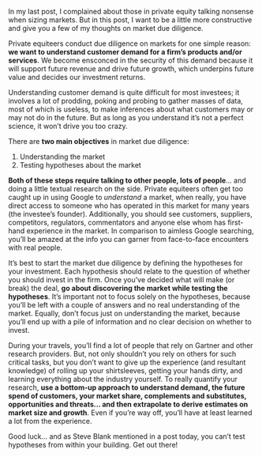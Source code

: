 <p>In my last post, I complained about those in private equity talking nonsense when sizing markets. But in this post, I want to be a little more constructive and give you a few of my thoughts on market due diligence.</p><p>Private equiteers conduct due diligence on markets for one simple reason:<strong> we want to understand customer demand for a firm&#8217;s products and/or services</strong>. We become ensconced in the security of this demand because it will support future revenue and drive future growth, which underpins future value and decides our investment returns.</p><p>Understanding customer demand is quite difficult for most investees; it involves a lot of prodding, poking and probing to gather masses of data, most of which is useless, to make inferences about what customers may or may not do in the future. But as long as you understand it&#8217;s not a perfect science, it won&#8217;t drive you too crazy.</p><p>There are <strong>two main objectives</strong> in market due diligence:</p><ol><li>Understanding the market</li><li>Testing hypotheses about the market</li></ol><p><strong>Both of these steps require talking to other people, lots of people</strong>&#8230; and doing a little textual research on the side. Private equiteers often get too caught up in using Google to <em>understand </em>a market, when really, you have direct access to someone who has operated in this market for many years (the investee&#8217;s founder). Additionally, you should see customers, suppliers, competitors, regulators, commentators and anyone else whom has first-hand experience in the market. In comparison to aimless Google searching, you&#8217;ll be amazed at the info you can garner from face-to-face encounters with real people.</p><p>It&#8217;s best to start the market due diligence by defining the hypotheses for your investment. Each hypothesis should relate to the question of whether you should invest in the firm. Once you&#8217;ve decided what will make (or break) the deal, <strong>go about discovering the market while testing the hypotheses</strong>. It&#8217;s important not to focus solely on the hypotheses, because you&#8217;ll be left with a couple of answers and no real understanding of the market. Equally, don&#8217;t focus just on understanding the market, because you&#8217;ll end up with a pile of information and no clear decision on whether to invest.</p><p>During your travels, you&#8217;ll find a lot of people that rely on Gartner and other research providers. But, not only shouldn&#8217;t you rely on others for such critical tasks, but you don&#8217;t want to give up the experience (and resultant knowledge) of rolling up your shirtsleeves, getting your hands dirty, and learning everything about the industry yourself. To really quantify your research, <strong>use a bottom-up approach to understand demand, the future spend of customers, your market share, complements and substitutes, opportunities and threats&#8230; and then extrapolate to derive estimates on market size and growth</strong>. Even if you&#8217;re way off, you&#8217;ll have at least learned a lot from the experience.</p><p>Good luck&#8230; and as Steve Blank mentioned in a post today, you can&#8217;t test hypotheses from within your building. Get out there!</p>
